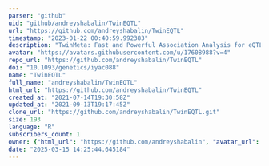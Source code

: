 ```yaml
---
parser: "github"
uid: "github/andreyshabalin/TwinEQTL"
url: "https://github.com/andreyshabalin/TwinEQTL"
timestamp: "2023-01-22 00:40:59.992383"
description: "TwinMeta: Fast and Powerful Association Analysis for eQTL and GWAS in Twin Studies"
avatar: "https://avatars.githubusercontent.com/u/17608988?v=4"
repo_url: "https://github.com/andreyshabalin/TwinEQTL"
doi: "10.1093/genetics/iyac088"
name: "TwinEQTL"
full_name: "andreyshabalin/TwinEQTL"
html_url: "https://github.com/andreyshabalin/TwinEQTL"
created_at: "2021-07-14T19:30:58Z"
updated_at: "2021-09-13T19:17:45Z"
clone_url: "https://github.com/andreyshabalin/TwinEQTL.git"
size: 193
language: "R"
subscribers_count: 1
owner: {"html_url": "https://github.com/andreyshabalin", "avatar_url": "https://avatars.githubusercontent.com/u/17608988?v=4", "login": "andreyshabalin", "type": "User"}
date: "2025-03-15 14:25:44.645184"
---
```

